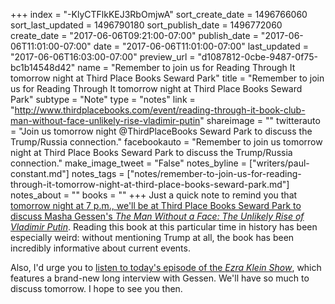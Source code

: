 +++
index = "-KlyCTFlkKEJ3RbOmjwA"
sort_create_date = 1496766060
sort_last_updated = 1496790180
sort_publish_date = 1496772060
create_date = "2017-06-06T09:21:00-07:00"
publish_date = "2017-06-06T11:01:00-07:00"
date = "2017-06-06T11:01:00-07:00"
last_updated = "2017-06-06T16:03:00-07:00"
preview_url = "d1087812-0cbe-9487-0f75-bc1b14548d42"
name = "Remember to join us for Reading Through It tomorrow night at Third Place Books Seward Park"
title = "Remember to join us for Reading Through It tomorrow night at Third Place Books Seward Park"
subtype = "Note"
type = "notes"
link = "http://www.thirdplacebooks.com/event/reading-through-it-book-club-man-without-face-unlikely-rise-vladimir-putin"
shareimage = ""
twitterauto = "Join us tomorrow night @ThirdPlaceBooks Seward Park to discuss the Trump/Russia connection."
facebookauto = "Remember to join us tomorrow night at Third Place Books Seward Park to discuss the Trump/Russia connection."
make_image_tweet = "False"
notes_byline = ["writers/paul-constant.md"]
notes_tags = ["notes/remember-to-join-us-for-reading-through-it-tomorrow-night-at-third-place-books-seward-park.md"]
notes_about = ""
books = ""
+++
Just a quick note to remind you that [tomorrow night at 7 p.m., we'll be at Third Place Books Seward Park to discuss Masha Gessen's *The Man Without a Face: The Unlikely Rise of Vladimir Putin*](http://www.thirdplacebooks.com/event/reading-through-it-book-club-man-without-face-unlikely-rise-vladimir-putin). Reading this book at this particular time in history has been especially weird: without mentioning Trump at all, the book has been incredibly informative about current events.

Also, I'd urge you to [listen to today's episode of the *Ezra Klein Show*](https://soundcloud.com/ezra-klein-show/masha-gessen-offers-a-plausible-trump-russia-theory), which features a brand-new long interview with Gessen. We'll have so much to discuss tomorrow. I hope to see you then.